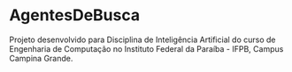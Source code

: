 # AgentesDeBusca
Projeto desenvolvido para Disciplina de Inteligência Artificial do curso de Engenharia de Computação no Instituto Federal da Paraíba - IFPB, Campus Campina Grande.
